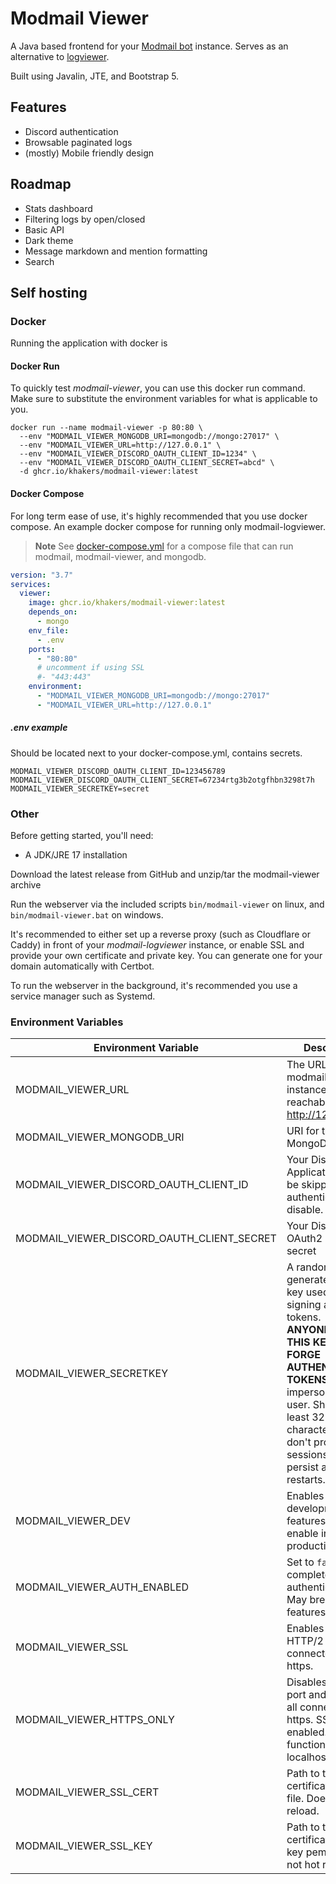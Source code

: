 # Modmail Viewer

A Java based frontend for your [Modmail bot](https://github.com/kyb3r/modmail) instance. Serves as an alternative
to [logviewer](https://github.com/kyb3r/logviewer).

Built using Javalin, JTE, and Bootstrap 5.

## Features

* Discord authentication
* Browsable paginated logs
* (mostly) Mobile friendly design

## Roadmap

* Stats dashboard
* Filtering logs by open/closed
* Basic API
* Dark theme
* Message markdown and mention formatting
* Search

## Self hosting

### Docker

Running the application with docker is

#### Docker Run

To quickly test _modmail-viewer_, you can use this docker run command. Make sure to substitute the environment variables
for what is applicable to you.

```shell
docker run --name modmail-viewer -p 80:80 \
  --env "MODMAIL_VIEWER_MONGODB_URI=mongodb://mongo:27017" \
  --env "MODMAIL_VIEWER_URL=http://127.0.0.1" \
  --env "MODMAIL_VIEWER_DISCORD_OAUTH_CLIENT_ID=1234" \
  --env "MODMAIL_VIEWER_DISCORD_OAUTH_CLIENT_SECRET=abcd" \
  -d ghcr.io/khakers/modmail-viewer:latest
```

#### Docker Compose

For long term ease of use, it's highly recommended that you use docker compose.
An example docker compose for running only modmail-logviewer.
> **Note**
> See [docker-compose.yml](docker-compose.yml) for a compose file that can run modmail, modmail-viewer, and mongodb.

```yaml
version: "3.7"
services:
  viewer:
    image: ghcr.io/khakers/modmail-viewer:latest
    depends_on:
      - mongo
    env_file:
      - .env
    ports:
      - "80:80"
      # uncomment if using SSL
      #- "443:443"
    environment:
      - "MODMAIL_VIEWER_MONGODB_URI=mongodb://mongo:27017"
      - "MODMAIL_VIEWER_URL=http://127.0.0.1"
```

##### .env example

Should be located next to your docker-compose.yml, contains secrets.

```properties
MODMAIL_VIEWER_DISCORD_OAUTH_CLIENT_ID=123456789
MODMAIL_VIEWER_DISCORD_OAUTH_CLIENT_SECRET=67234rtg3b2otgfhbn3298t7h
MODMAIL_VIEWER_SECRETKEY=secret
```

### Other

Before getting started, you'll need:

* A JDK/JRE 17 installation

Download the latest release from GitHub and unzip/tar the modmail-viewer archive

Run the webserver via the included scripts `bin/modmail-viewer` on linux, and `bin/modmail-viewer.bat` on windows.

It's recommended to either set up a reverse proxy (such as Cloudflare or Caddy) in front of your _modmail-logviewer_
instance, or enable SSL and provide your own certificate and private key. You can generate one for your domain
automatically with Certbot.

To run the webserver in the background, it's recommended you use a service manager such as Systemd.

### Environment Variables

| Environment Variable                       | Description                                                                                                                                                                                                                                                  |
|--------------------------------------------|--------------------------------------------------------------------------------------------------------------------------------------------------------------------------------------------------------------------------------------------------------------|
| MODMAIL_VIEWER_URL                         | The URL your modmail viewer instance is reachable at (i.e http://127.0.0.1)                                                                                                                                                                                  |
| MODMAIL_VIEWER_MONGODB_URI                 | URI for the MongoDB instance                                                                                                                                                                                                                                 |
| MODMAIL_VIEWER_DISCORD_OAUTH_CLIENT_ID     | Your Discord Application ID. Can be skipped if authentication is disable.                                                                                                                                                                                    |
| MODMAIL_VIEWER_DISCORD_OAUTH_CLIENT_SECRET | Your Discord OAuth2 client secret                                                                                                                                                                                                                            |
| MODMAIL_VIEWER_SECRETKEY                   | A randomly generated secret key used for signing auth tokens. <br/>**ANYONE WITH THIS KEY CAN FORGE AUTHENTICATION TOKENS** and impersonate any user. Should be at least 32 characters. If you don't provide one, sessions will not persist across restarts. |
| MODMAIL_VIEWER_DEV                         | Enables development features. Do not enable in production.                                                                                                                                                                                                   |
| MODMAIL_VIEWER_AUTH_ENABLED                | Set to `false` to completely disable authentication. May break some features.                                                                                                                                                                                |
| MODMAIL_VIEWER_SSL                         | Enables SSL and HTTP/2 when connected via https.                                                                                                                                                                                                             |
| MODMAIL_VIEWER_HTTPS_ONLY                  | Disables the http port and redirects all connections to https. SSL must be enabled. Does not function on localhost.                                                                                                                                          |
| MODMAIL_VIEWER_SSL_CERT                    | Path to the SSL certificate pem file. Does not hot reload.                                                                                                                                                                                                   |
| MODMAIL_VIEWER_SSL_KEY                     | Path to the SSL certificate private key pem file. Does not hot reload.                                                                                                                                                                                       |


